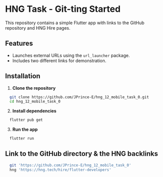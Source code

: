 # HNG Task - Git-ting Started

This repository contains a simple Flutter app with links to the GitHub repository and HNG Hire pages.

## Features

- Launches external URLs using the `url_launcher` package.
- Includes two different links for demonstration.

## Installation

1. **Clone the repository**

```sh
  git clone https://github.com/JPrince-E/hng_12_mobile_task_0.git
  cd hng_12_mobile_task_0
```

2. **Install dependencies**

```sh
  flutter pub get
```

3. **Run the app**

```sh
  flutter run
```

## Link to the GitHub directory & the HNG backlinks

```bash
  git 'https://github.com/JPrince-E/hng_12_mobile_task_0'
  hng 'https://hng.tech/hire/flutter-developers'
```
